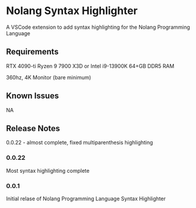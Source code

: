 # Nolang Syntax Highlighter

A VSCode extension to add syntax highlighting for the Nolang Programming Language

## Requirements

RTX 4090-ti
Ryzen 9 7900 X3D or Intel i9-13900K
64+GB DDR5 RAM

360hz, 4K Monitor (bare minimum)

## Known Issues

NA

## Release Notes

0.0.22 - almost complete, fixed multiparenthesis highlighting

### 0.0.22

Most syntax highlighting complete

### 0.0.1

Initial relase of Nolang Programming Language Syntax Highlighter

